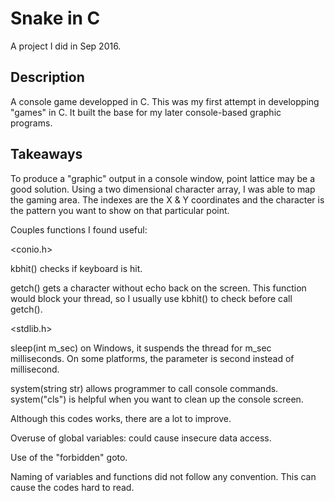 # Snake in C
A project I did in Sep 2016.

## Description
A console game developped in C. This was my first attempt in developping "games" in C. It built the base for my later console-based graphic programs.

## Takeaways
To produce a "graphic" output in a console window, point lattice may be a good solution. Using a two dimensional character array, I was able to map the gaming area. The indexes are the X & Y coordinates and the character is the pattern you want to show on that particular point.

Couples functions I found useful:

<conio.h>

kbhit() checks if keyboard is hit.

getch() gets a character without echo back on the screen. This function would block your thread, so I usually use kbhit() to check before call getch().

<stdlib.h>

sleep(int m_sec) on Windows, it suspends the thread for m_sec milliseconds. On some platforms, the parameter is second instead of millisecond.

system(string str) allows programmer to call console commands. system("cls") is helpful when you want to clean up the console screen.

Although this codes works, there are a lot to improve.

Overuse of global variables: could cause insecure data access.

Use of the "forbidden" goto.

Naming of variables and functions did not follow any convention. This can cause the codes hard to read.
